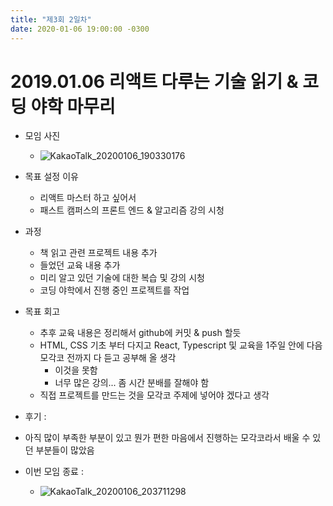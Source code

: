 ```yaml
---
title: "제3회 2일차"
date: 2020-01-06 19:00:00 -0300
---
```


# 2019.01.06 리액트 다루는 기술 읽기 & 코딩 야학 마무리

- 모임 사진
  - ![KakaoTalk_20200106_190330176](https://user-images.githubusercontent.com/11308147/71824609-4ca4dd00-30dd-11ea-8555-cef642e10c8e.jpg)



- 목표 설정 이유 
  
  - 리액트 마스터 하고 싶어서  
  - 패스트 캠퍼스의 프론트 엔드 & 알고리즘 강의 시청 
  
- 과정 

  - 책 읽고 관련 프로젝트 내용 추가
  - 들었던 교육 내용 추가 
  - 미리 알고 있던 기술에 대한 복습 및 강의 시청 
  - 코딩 야학에서 진행 중인 프로젝트를 작업

- 목표 회고 

  - 추후 교육 내용은 정리해서 github에 커밋 & push 할듯
  - HTML, CSS 기초 부터 다지고 React, Typescript 및 교육을 1주일 안에 다음 모각코 전까지 다 듣고 공부해 올 생각
    - 이것을 못함 
    - 너무 많은 강의... 좀 시간 분배를 잘해야 함
  - 직접 프로젝트를 만드는 것을 모각코 주제에 넣어야 겠다고 생각
   
- 후기 : 

 - 아직 많이 부족한 부분이 있고 뭔가 편한 마음에서 진행하는 모각코라서 배울 수 있던 부분들이 많았음

- 이번 모임 종료 :
  - ![KakaoTalk_20200106_203711298](https://user-images.githubusercontent.com/11308147/71824583-3f87ee00-30dd-11ea-813d-82ac16994390.jpg)


